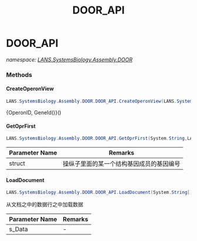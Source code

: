 ﻿---
title: DOOR_API
---

# DOOR_API
_namespace: [LANS.SystemsBiology.Assembly.DOOR](N-LANS.SystemsBiology.Assembly.DOOR.html)_



### Methods

#### CreateOperonView
```csharp
LANS.SystemsBiology.Assembly.DOOR.DOOR_API.CreateOperonView(LANS.SystemsBiology.Assembly.DOOR.DOOR)
```
{OperonID, GeneId()}()

#### GetOprFirst
```csharp
LANS.SystemsBiology.Assembly.DOOR.DOOR_API.GetOprFirst(System.String,LANS.SystemsBiology.Assembly.DOOR.DOOR)
```


|Parameter Name|Remarks|
|--------------|-------|
|struct|操纵子里面的某一个结构基因成员的基因编号|


#### LoadDocument
```csharp
LANS.SystemsBiology.Assembly.DOOR.DOOR_API.LoadDocument(System.String[],System.String)
```
从文档之中的数据行之中加载数据

|Parameter Name|Remarks|
|--------------|-------|
|s_Data|-|





